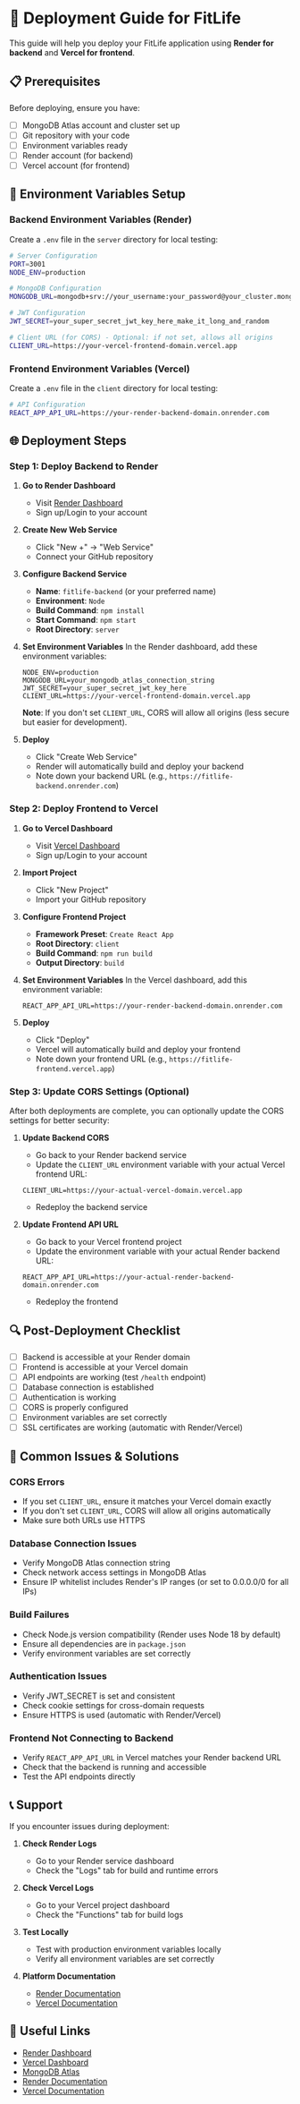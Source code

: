# 🚀 Deployment Guide for FitLife

This guide will help you deploy your FitLife application using **Render for backend** and **Vercel for frontend**.

## 📋 Prerequisites

Before deploying, ensure you have:
- [ ] MongoDB Atlas account and cluster set up
- [ ] Git repository with your code
- [ ] Environment variables ready
- [ ] Render account (for backend)
- [ ] Vercel account (for frontend)

## 🔧 Environment Variables Setup

### Backend Environment Variables (Render)
Create a `.env` file in the `server` directory for local testing:

```bash
# Server Configuration
PORT=3001
NODE_ENV=production

# MongoDB Configuration
MONGODB_URL=mongodb+srv://your_username:your_password@your_cluster.mongodb.net/

# JWT Configuration
JWT_SECRET=your_super_secret_jwt_key_here_make_it_long_and_random

# Client URL (for CORS) - Optional: if not set, allows all origins
CLIENT_URL=https://your-vercel-frontend-domain.vercel.app
```

### Frontend Environment Variables (Vercel)
Create a `.env` file in the `client` directory for local testing:

```bash
# API Configuration
REACT_APP_API_URL=https://your-render-backend-domain.onrender.com
```

## 🌐 Deployment Steps

### Step 1: Deploy Backend to Render

1. **Go to Render Dashboard**
   - Visit [Render Dashboard](https://dashboard.render.com)
   - Sign up/Login to your account

2. **Create New Web Service**
   - Click "New +" → "Web Service"
   - Connect your GitHub repository

3. **Configure Backend Service**
   - **Name**: `fitlife-backend` (or your preferred name)
   - **Environment**: `Node`
   - **Build Command**: `npm install`
   - **Start Command**: `npm start`
   - **Root Directory**: `server`

4. **Set Environment Variables**
   In the Render dashboard, add these environment variables:
   ```
   NODE_ENV=production
   MONGODB_URL=your_mongodb_atlas_connection_string
   JWT_SECRET=your_super_secret_jwt_key_here
   CLIENT_URL=https://your-vercel-frontend-domain.vercel.app
   ```
   
   **Note**: If you don't set `CLIENT_URL`, CORS will allow all origins (less secure but easier for development).

5. **Deploy**
   - Click "Create Web Service"
   - Render will automatically build and deploy your backend
   - Note down your backend URL (e.g., `https://fitlife-backend.onrender.com`)

### Step 2: Deploy Frontend to Vercel

1. **Go to Vercel Dashboard**
   - Visit [Vercel Dashboard](https://vercel.com/dashboard)
   - Sign up/Login to your account

2. **Import Project**
   - Click "New Project"
   - Import your GitHub repository

3. **Configure Frontend Project**
   - **Framework Preset**: `Create React App`
   - **Root Directory**: `client`
   - **Build Command**: `npm run build`
   - **Output Directory**: `build`

4. **Set Environment Variables**
   In the Vercel dashboard, add this environment variable:
   ```
   REACT_APP_API_URL=https://your-render-backend-domain.onrender.com
   ```

5. **Deploy**
   - Click "Deploy"
   - Vercel will automatically build and deploy your frontend
   - Note down your frontend URL (e.g., `https://fitlife-frontend.vercel.app`)

### Step 3: Update CORS Settings (Optional)

After both deployments are complete, you can optionally update the CORS settings for better security:

1. **Update Backend CORS**
   - Go back to your Render backend service
   - Update the `CLIENT_URL` environment variable with your actual Vercel frontend URL:
   ```
   CLIENT_URL=https://your-actual-vercel-domain.vercel.app
   ```
   - Redeploy the backend service

2. **Update Frontend API URL**
   - Go back to your Vercel frontend project
   - Update the environment variable with your actual Render backend URL:
   ```
   REACT_APP_API_URL=https://your-actual-render-backend-domain.onrender.com
   ```
   - Redeploy the frontend

## 🔍 Post-Deployment Checklist

- [ ] Backend is accessible at your Render domain
- [ ] Frontend is accessible at your Vercel domain
- [ ] API endpoints are working (test `/health` endpoint)
- [ ] Database connection is established
- [ ] Authentication is working
- [ ] CORS is properly configured
- [ ] Environment variables are set correctly
- [ ] SSL certificates are working (automatic with Render/Vercel)

## 🚨 Common Issues & Solutions

### CORS Errors
- If you set `CLIENT_URL`, ensure it matches your Vercel domain exactly
- If you don't set `CLIENT_URL`, CORS will allow all origins automatically
- Make sure both URLs use HTTPS

### Database Connection Issues
- Verify MongoDB Atlas connection string
- Check network access settings in MongoDB Atlas
- Ensure IP whitelist includes Render's IP ranges (or set to 0.0.0.0/0 for all IPs)

### Build Failures
- Check Node.js version compatibility (Render uses Node 18 by default)
- Ensure all dependencies are in `package.json`
- Verify environment variables are set correctly

### Authentication Issues
- Verify JWT_SECRET is set and consistent
- Check cookie settings for cross-domain requests
- Ensure HTTPS is used (automatic with Render/Vercel)

### Frontend Not Connecting to Backend
- Verify `REACT_APP_API_URL` in Vercel matches your Render backend URL
- Check that the backend is running and accessible
- Test the API endpoints directly

## 📞 Support

If you encounter issues during deployment:

1. **Check Render Logs**
   - Go to your Render service dashboard
   - Check the "Logs" tab for build and runtime errors

2. **Check Vercel Logs**
   - Go to your Vercel project dashboard
   - Check the "Functions" tab for build logs

3. **Test Locally**
   - Test with production environment variables locally
   - Verify all environment variables are set correctly

4. **Platform Documentation**
   - [Render Documentation](https://render.com/docs)
   - [Vercel Documentation](https://vercel.com/docs)

## 🔗 Useful Links

- [Render Dashboard](https://dashboard.render.com)
- [Vercel Dashboard](https://vercel.com/dashboard)
- [MongoDB Atlas](https://cloud.mongodb.com)
- [Render Documentation](https://render.com/docs)
- [Vercel Documentation](https://vercel.com/docs) 